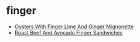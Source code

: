 # finger

 * [Oysters With Finger Lime And Ginger Mignonette](index/o/oysters-with-finger-lime-and-ginger-mignonette-56389895.json)
 * [Roast Beef And Avocado Finger Sandwiches](index/r/roast-beef-and-avocado-finger-sandwiches-238867.json)
